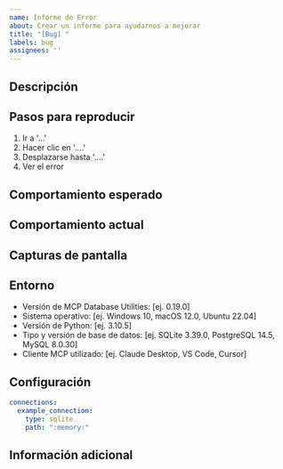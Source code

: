 ```yaml
---
name: Informe de Error
about: Crear un informe para ayudarnos a mejorar
title: "[Bug] "
labels: bug
assignees: ''
---
```


<!-- 
Selección de idioma / Language Selection:
[English](https://github.com/donghao1393/mcp-dbutils/issues/new?template=bug_report_en.md) | 
[中文](https://github.com/donghao1393/mcp-dbutils/issues/new?template=bug_report_zh.md) | 
[Français](https://github.com/donghao1393/mcp-dbutils/issues/new?template=bug_report_fr.md) | 
Español | 
[العربية](https://github.com/donghao1393/mcp-dbutils/issues/new?template=bug_report_ar.md) | 
[Русский](https://github.com/donghao1393/mcp-dbutils/issues/new?template=bug_report_ru.md)
-->

## Descripción
<!-- Una descripción clara y concisa del error -->

## Pasos para reproducir
<!-- Pasos para reproducir el comportamiento -->
1. Ir a '...'
2. Hacer clic en '....'
3. Desplazarse hasta '....'
4. Ver el error

## Comportamiento esperado
<!-- Una descripción clara y concisa de lo que esperaba que sucediera -->

## Comportamiento actual
<!-- Una descripción de lo que realmente sucedió -->

## Capturas de pantalla
<!-- Si corresponde, agregue capturas de pantalla para ayudar a explicar su problema -->

## Entorno
<!-- Proporcione información detallada sobre su entorno -->
- Versión de MCP Database Utilities: [ej. 0.19.0]
- Sistema operativo: [ej. Windows 10, macOS 12.0, Ubuntu 22.04]
- Versión de Python: [ej. 3.10.5]
- Tipo y versión de base de datos: [ej. SQLite 3.39.0, PostgreSQL 14.5, MySQL 8.0.30]
- Cliente MCP utilizado: [ej. Claude Desktop, VS Code, Cursor]

## Configuración
<!-- Proporcione el contenido de su archivo de configuración (recuerde eliminar información sensible como contraseñas, claves API, etc.) -->
```yaml
connections:
  example_connection:
    type: sqlite
    path: ":memory:"
```

## Información adicional
<!-- Agregue cualquier otro contexto sobre el problema aquí -->

